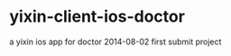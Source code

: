 yixin-client-ios-doctor
=======================

a yixin ios app for doctor
2014-08-02 first submit project